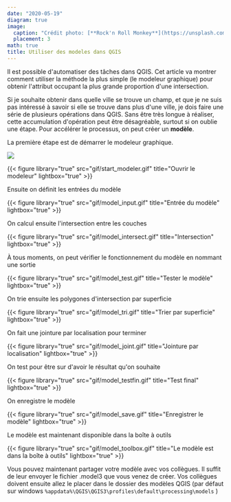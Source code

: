 ```yaml
---
date: "2020-05-19"
diagram: true
image:
  caption: "Crédit photo: [**Rock'n Roll Monkey**](https://unsplash.com/photos/R4WCbazrD1g)"
  placement: 3
math: true
title: Utiliser des modeles dans QGIS
---
```



Il est possible d'automatiser des tâches dans QGIS. Cet article va montrer comment utiliser la méthode la plus simple (le modeleur graphique) pour obtenir l'attribut occupant la plus grande proportion d'une intersection. 

Si je souhaite obtenir dans quelle ville se trouve un champ, et que je ne suis pas intéressé à savoir si elle se trouve dans plus d'une ville, je dois faire une série de plusieurs opérations dans QGIS. Sans être très longue à réaliser, cette accumulation d'opération peut être désagréable, surtout si on oublie une étape. Pour accélérer le processus, on peut créer un **modèle**.

La première étape est de démarrer le modeleur graphique.

![](/img/img/bouton/processingModel.png)

{{< figure library="true" src="gif/start_modeler.gif" title="Ouvrir le modeleur" lightbox="true" >}}


Ensuite on définit les entrées du modèle

{{< figure library="true" src="gif/model_input.gif" title="Entrée du modèle" lightbox="true" >}}

On calcul ensuite l'intersection entre les couches

{{< figure library="true" src="gif/model_intersect.gif" title="Intersection" lightbox="true" >}}

À tous moments, on peut vérifier le fonctionnement du modèle en nommant une sortie

{{< figure library="true" src="gif/model_test.gif" title="Tester le modèle" lightbox="true" >}}

On trie ensuite les polygones d'intersection par superficie

{{< figure library="true" src="gif/model_tri.gif" title="Trier par superficie" lightbox="true" >}}

On fait une jointure par localisation pour terminer

{{< figure library="true" src="gif/model_joint.gif" title="Jointure par localisation" lightbox="true" >}}

On test pour être sur d'avoir le résultat qu'on souhaite

{{< figure library="true" src="gif/model_testfin.gif" title="Test final" lightbox="true" >}}

On enregistre le modèle

{{< figure library="true" src="gif/model_save.gif" title="Enregistrer le modèle" lightbox="true" >}}

Le modèle est maintenant disponible dans la boîte à outils

{{< figure library="true" src="gif/model_toolbox.gif" title="Le modèle est dans la boîte à outils" lightbox="true" >}}

Vous pouvez maintenant partager votre modèle avec vos collègues. Il suffit de leur envoyer le fichier .model3 que vous venez de créer. Vos collègues doivent ensuite allez le placer dans le dossier des modèles QGIS (par défaut sur windows `%appdata%\QGIS\QGIS3\profiles\default\processing\models` )




